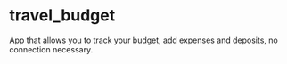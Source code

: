 # travel_budget
App that allows you to track your budget, add expenses and deposits, no connection necessary. 
